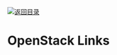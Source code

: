 [![返回目录](https://parg.co/UGo)](https://github.com/wxyyxc1992/Awesome-Links) 
 
 
 
 
 


 


 


 



# OpenStack Links